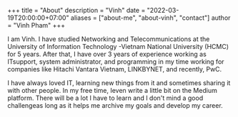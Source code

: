 +++
title = "About"
description = "Vinh"
date = "2022-03-19T20:00:00+07:00"
aliases = ["about-me", "about-vinh", "contact"]
author = "Vinh Pham"
+++

I am Vinh. I have studied Networking and Telecommunications at the University of Information Technology -Vietnam National University (HCMC) for 5 years. After that, I have over 3 years of experience working as ITsupport, system administrator, and programming in my time working for companies like Hitachi Vantara Vietnam, LINKBYNET, and recently, PwC.

I have always loved IT, learning new things from it and sometimes sharing it with other people. In my free time, Ieven write a little bit on the Medium platform. There will be a lot I have to learn and I don't mind a good challengeas long as it helps me archive my goals and develop my career.